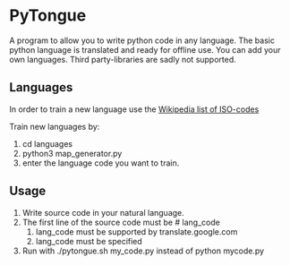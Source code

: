 PyTongue
========

A program to allow you to write python code in any language.
The basic python language is translated and ready for offline use.
You can add your own languages. Third party-libraries are sadly not supported.

Languages
---------

In order to train a new language use the [Wikipedia list of ISO-codes](https://en.wikipedia.org/wiki/List_of_ISO_639-1_codes)

Train new languages by:
1. cd languages
2. python3 map_generator.py
3. enter the language code you want to train.

Usage
-----

1. Write source code in your natural language.
2. The first line of the source code must be # lang_code
    1. lang_code must be supported by translate.google.com
    2. lang_code must be specified
3. Run with ./pytongue.sh my_code.py instead of python mycode.py
